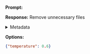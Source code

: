 **Prompt:**



**Response:**
Remove unnecessary files

<details><summary>Metadata</summary>

- Duration: 995 ms
- Datetime: 2024-01-10T17:22:57.583864
- Model: gpt-3.5-turbo-0613

</details>

**Options:**
```json
{"temperature": 0.6}
```

